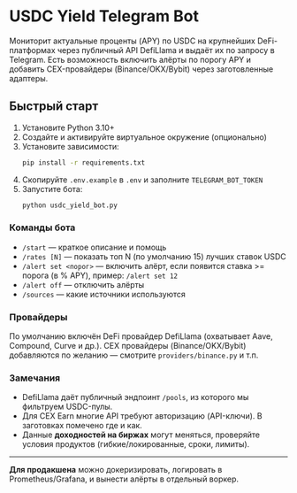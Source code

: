 # USDC Yield Telegram Bot

Мониторит актуальные проценты (APY) по USDC на крупнейших DeFi-платформах через публичный API DefiLlama и выдаёт их по запросу в Telegram.
Есть возможность включить алёрты по порогу APY и добавить CEX-провайдеры (Binance/OKX/Bybit) через заготовленные адаптеры.

## Быстрый старт

1) Установите Python 3.10+
2) Создайте и активируйте виртуальное окружение (опционально)
3) Установите зависимости:
   ```bash
   pip install -r requirements.txt
   ```
4) Скопируйте `.env.example` в `.env` и заполните `TELEGRAM_BOT_TOKEN`
5) Запустите бота:
   ```bash
   python usdc_yield_bot.py
   ```

### Команды бота
- `/start` — краткое описание и помощь
- `/rates [N]` — показать топ N (по умолчанию 15) лучших ставок USDC
- `/alert set <порог>` — включить алёрт, если появится ставка >= порога (в % APY), пример: `/alert set 12`
- `/alert off` — отключить алёрты
- `/sources` — какие источники используются

### Провайдеры
По умолчанию включён DeFi провайдер DefiLlama (охватывает Aave, Compound, Curve и др.).
CEX провайдеры (Binance/OKX/Bybit) добавляются по желанию — смотрите `providers/binance.py` и т.п.

### Замечания
- DefiLlama даёт публичный эндпоинт `/pools`, из которого мы фильтруем USDC-пулы.
- Для CEX Earn многие API требуют авторизацию (API-ключи). В заготовках помечено где и как.
- Данные **доходностей на биржах** могут меняться, проверяйте условия продуктов (гибкие/локированные, сроки, лимиты).

---

**Для продакшена** можно докеризировать, логировать в Prometheus/Grafana, и вынести алёрты в отдельный воркер.
